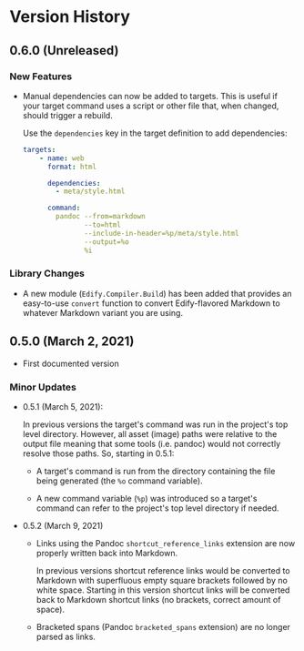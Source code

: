 # Version History

## 0.6.0 (Unreleased)

### New Features

  * Manual dependencies can now be added to targets.  This is useful
    if your target command uses a script or other file that, when
    changed, should trigger a rebuild.

    Use the `dependencies` key in the target definition to add
    dependencies:

    ```yml
    targets:
        - name: web
          format: html

          dependencies:
            - meta/style.html

          command:
            pandoc --from=markdown
                   --to=html
                   --include-in-header=%p/meta/style.html
                   --output=%o
                   %i
    ```

### Library Changes

  * A new module (`Edify.Compiler.Build`) has been added that provides
    an easy-to-use `convert` function to convert Edify-flavored
    Markdown to whatever Markdown variant you are using.

## 0.5.0 (March 2, 2021)

  * First documented version

### Minor Updates

  * 0.5.1 (March 5, 2021):

    In previous versions the target's command was run in the project's
    top level directory.  However, all asset (image) paths were
    relative to the output file meaning that some tools (i.e. pandoc)
    would not correctly resolve those paths.  So, starting in 0.5.1:

    - A target's command is run from the directory containing the file
      being generated (the `%o` command variable).

    - A new command variable (`%p`) was introduced so a target's
      command can refer to the project's top level directory if
      needed.

  * 0.5.2 (March 9, 2021)

    - Links using the Pandoc `shortcut_reference_links` extension are
      now properly written back into Markdown.

      In previous versions shortcut reference links would be converted
      to Markdown with superfluous empty square brackets followed by
      no white space.  Starting in this version shortcut links will be
      converted back to Markdown shortcut links (no brackets, correct
      amount of space).

    - Bracketed spans (Pandoc `bracketed_spans` extension) are no
      longer parsed as links.
